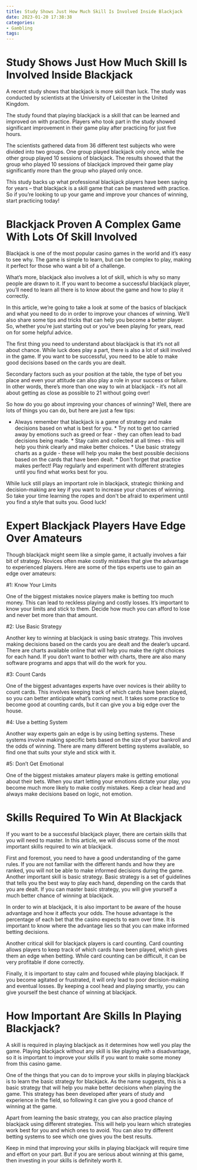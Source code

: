 ```yaml
---
title: Study Shows Just How Much Skill Is Involved Inside Blackjack 
date: 2023-01-20 17:38:38
categories:
- Gambling
tags:
---
```



#  Study Shows Just How Much Skill Is Involved Inside Blackjack 

A recent study shows that blackjack is more skill than luck. The study was conducted by scientists at the University of Leicester in the United Kingdom.

The study found that playing blackjack is a skill that can be learned and improved on with practice. Players who took part in the study showed significant improvement in their game play after practicing for just five hours.

The scientists gathered data from 36 different test subjects who were divided into two groups. One group played blackjack only once, while the other group played 10 sessions of blackjack. The results showed that the group who played 10 sessions of blackjack improved their game play significantly more than the group who played only once.

This study backs up what professional blackjack players have been saying for years – that blackjack is a skill game that can be mastered with practice. So if you’re looking to up your game and improve your chances of winning, start practicing today!

#  Blackjack Proven A Complex Game With Lots Of Skill Involved 

Blackjack is one of the most popular casino games in the world and it’s easy to see why. The game is simple to learn, but can be complex to play, making it perfect for those who want a bit of a challenge.

What’s more, blackjack also involves a lot of skill, which is why so many people are drawn to it. If you want to become a successful blackjack player, you’ll need to learn all there is to know about the game and how to play it correctly.

In this article, we’re going to take a look at some of the basics of blackjack and what you need to do in order to improve your chances of winning. We’ll also share some tips and tricks that can help you become a better player. So, whether you’re just starting out or you’ve been playing for years, read on for some helpful advice.

The first thing you need to understand about blackjack is that it’s not all about chance. While luck does play a part, there is also a lot of skill involved in the game. If you want to be successful, you need to be able to make good decisions based on the cards you are dealt.

Secondary factors such as your position at the table, the type of bet you place and even your attitude can also play a role in your success or failure. In other words, there’s more than one way to win at blackjack - it’s not all about getting as close as possible to 21 without going over!

So how do you go about improving your chances of winning? Well, there are lots of things you can do, but here are just a few tips:

* Always remember that blackjack is a game of strategy and make decisions based on what is best for you. * Try not to get too carried away by emotions such as greed or fear - they can often lead to bad decisions being made. * Stay calm and collected at all times - this will help you think clearly and make better choices. * Use basic strategy charts as a guide - these will help you make the best possible decisions based on the cards that have been dealt. * Don't forget that practice makes perfect! Play regularly and experiment with different strategies until you find what works best for you.

While luck still plays an important role in blackjack, strategic thinking and decision-making are key if you want to increase your chances of winning. So take your time learning the ropes and don't be afraid to experiment until you find a style that suits you. Good luck!

#  Expert Blackjack Players Have Edge Over Amateurs 

Though blackjack might seem like a simple game, it actually involves a fair bit of strategy. Novices often make costly mistakes that give the advantage to experienced players. Here are some of the tips experts use to gain an edge over amateurs:

#1: Know Your Limits

One of the biggest mistakes novice players make is betting too much money. This can lead to reckless playing and costly losses. It’s important to know your limits and stick to them. Decide how much you can afford to lose and never bet more than that amount.

#2: Use Basic Strategy

Another key to winning at blackjack is using basic strategy. This involves making decisions based on the cards you are dealt and the dealer’s upcard. There are charts available online that will help you make the right choices for each hand. If you don’t want to bother with charts, there are also many software programs and apps that will do the work for you.

#3: Count Cards

One of the biggest advantages experts have over novices is their ability to count cards. This involves keeping track of which cards have been played, so you can better anticipate what’s coming next. It takes some practice to become good at counting cards, but it can give you a big edge over the house.

#4: Use a betting System

Another way experts gain an edge is by using betting systems. These systems involve making specific bets based on the size of your bankroll and the odds of winning. There are many different betting systems available, so find one that suits your style and stick with it.

#5: Don’t Get Emotional

One of the biggest mistakes amateur players make is getting emotional about their bets. When you start letting your emotions dictate your play, you become much more likely to make costly mistakes. Keep a clear head and always make decisions based on logic, not emotion.

#  Skills Required To Win At Blackjack 

If you want to be a successful blackjack player, there are certain skills that you will need to master. In this article, we will discuss some of the most important skills required to win at blackjack.

First and foremost, you need to have a good understanding of the game rules. If you are not familiar with the different hands and how they are ranked, you will not be able to make informed decisions during the game. Another important skill is basic strategy. Basic strategy is a set of guidelines that tells you the best way to play each hand, depending on the cards that you are dealt. If you can master basic strategy, you will give yourself a much better chance of winning at blackjack.

In order to win at blackjack, it is also important to be aware of the house advantage and how it affects your odds. The house advantage is the percentage of each bet that the casino expects to earn over time. It is important to know where the advantage lies so that you can make informed betting decisions.

Another critical skill for blackjack players is card counting. Card counting allows players to keep track of which cards have been played, which gives them an edge when betting. While card counting can be difficult, it can be very profitable if done correctly.

Finally, it is important to stay calm and focused while playing blackjack. If you become agitated or frustrated, it will only lead to poor decision-making and eventual losses. By keeping a cool head and playing smartly, you can give yourself the best chance of winning at blackjack.

#  How Important Are Skills In Playing Blackjack?

A skill is required in playing blackjack as it determines how well you play the game. Playing blackjack without any skill is like playing with a disadvantage, so it is important to improve your skills if you want to make some money from this casino game.

One of the things that you can do to improve your skills in playing blackjack is to learn the basic strategy for blackjack. As the name suggests, this is a basic strategy that will help you make better decisions when playing the game. This strategy has been developed after years of study and experience in the field, so following it can give you a good chance of winning at the game.

Apart from learning the basic strategy, you can also practice playing blackjack using different strategies. This will help you learn which strategies work best for you and which ones to avoid. You can also try different betting systems to see which one gives you the best results.

Keep in mind that improving your skills in playing blackjack will require time and effort on your part. But if you are serious about winning at this game, then investing in your skills is definitely worth it.
